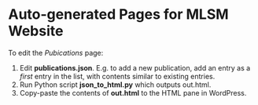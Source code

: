 # Auto-generated Pages for MLSM Website

To edit the *Pubications* page:

1) Edit **publications.json**. E.g. to add a new publication, add an entry as a *first* entry in the list, with contents similar to existing entries.
2) Run Python script **json_to_html.py** which outputs out.html.
3) Copy-paste the contents of **out.html** to the HTML pane in WordPress.
